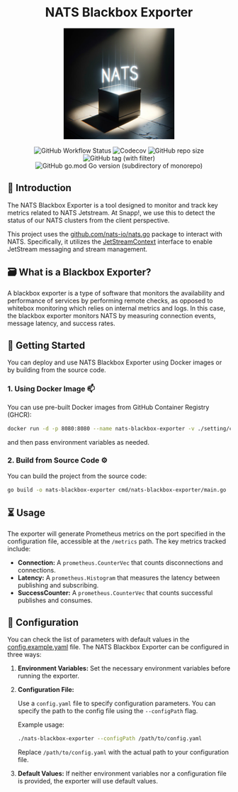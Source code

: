 <h1 align="center"> NATS Blackbox Exporter </h1>

<p align="center">
    <img src="./.github/assets/image.png" height="250px">
</p>

<p align="center">
    <img alt="GitHub Workflow Status" src="https://img.shields.io/github/actions/workflow/status/snapp-incubator/nats-blackbox-exporter/ci.yaml?logo=github&style=for-the-badge">
    <img alt="Codecov" src="https://img.shields.io/codecov/c/github/snapp-incubator/nats-blackbox-exporter?logo=codecov&style=for-the-badge">
    <img alt="GitHub repo size" src="https://img.shields.io/github/repo-size/snapp-incubator/nats-blackbox-exporter?logo=github&style=for-the-badge">
    <img alt="GitHub tag (with filter)" src="https://img.shields.io/github/v/tag/snapp-incubator/nats-blackbox-exporter?style=for-the-badge&logo=git">
    <img alt="GitHub go.mod Go version (subdirectory of monorepo)" src="https://img.shields.io/github/go-mod/go-version/snapp-incubator/nats-blackbox-exporter?style=for-the-badge&logo=go">
</p>

## 🥁 Introduction
The NATS Blackbox Exporter is a tool designed to monitor and track key metrics related to NATS Jetstream. At Snapp!, we use this to detect the status of our NATS clusters from the client perspective.

This project uses the [github.com/nats-io/nats.go](https://pkg.go.dev/github.com/nats-io/nats.go) package to interact with NATS. Specifically, it utilizes the [JetStreamContext](https://pkg.go.dev/github.com/nats-io/nats.go#JetStreamContext) interface to enable JetStream messaging and stream management.

## 🗃️ What is a Blackbox Exporter?
A blackbox exporter is a type of software that monitors the availability and performance of services by performing remote checks, as opposed to whitebox monitoring which relies on internal metrics and logs. In this case, the blackbox exporter monitors NATS by measuring connection events, message latency, and success rates.

## 🚀 Getting Started
You can deploy and use NATS Blackbox Exporter using Docker images or by building from the source code.

### 1. Using Docker Image 📫
You can use pre-built Docker images from GitHub Container Registry (GHCR):
```bash
docker run -d -p 8080:8080 --name nats-blackbox-exporter -v ./setting/config.yaml:/app/setting/config.yaml:ro ghcr.io/snapp-incubator/nats-blackbox-exporter:<release-tag> --configPath ./setting/config.yaml
```
and then pass environment variables as needed.

### 2. Build from Source Code ⚙️
You can build the project from the source code:
```bash
go build -o nats-blackbox-exporter cmd/nats-blackbox-exporter/main.go
```

## ⏳ Usage
The exporter will generate Prometheus metrics on the port specified in the configuration file, accessible at the `/metrics` path. The key metrics tracked include:

- **Connection:** A `prometheus.CounterVec` that counts disconnections and connections.
- **Latency:** A `prometheus.Histogram` that measures the latency between publishing and subscribing.
- **SuccessCounter:** A `prometheus.CounterVec` that counts successful publishes and consumes.

## 🎨 Configuration
You can check the list of parameters with default values in the [config.example.yaml](./setting/config.example.yaml) file. The NATS Blackbox Exporter can be configured in three ways:

1. **Environment Variables:**
   Set the necessary environment variables before running the exporter.

2. **Configuration File:**

   Use a `config.yaml` file to specify configuration parameters. You can specify the path to the config file using the `--configPath` flag.

   Example usage:

   ```bash
   ./nats-blackbox-exporter --configPath /path/to/config.yaml
   ```

   Replace `/path/to/config.yaml` with the actual path to your configuration file.

3. **Default Values:**
   If neither environment variables nor a configuration file is provided, the exporter will use default values.

<!-- 
## ToDo(s) -->
